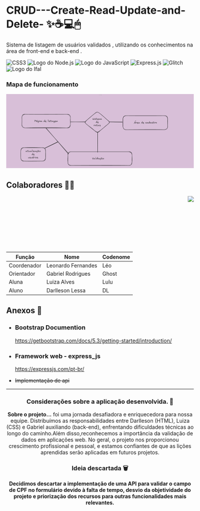 
# CRUD---Create-Read-Update-and-Delete- ✨☕💻🖱

Sistema de listagem de usuários validados , utilizando os conhecimentos na área de front-end e back-end . 

![CSS3](https://img.shields.io/badge/css3-%231572B6.svg?style=for-the-badge&logo=css3&logoColor=white)
![Logo do Node.js](https://img.shields.io/badge/Node.js-2B8244?style=for-the-badge&logo=node.js&logoColor=white)
![Logo do JavaScript](https://img.shields.io/badge/JavaScript-323330?style=for-the-badge&logo=javascript&logoColor=F7DF1E)
![Express.js](https://img.shields.io/badge/express.js-%23404d59.svg?style=for-the-badge&logo=express&logoColor=%2361DAFB)
![Glitch](https://img.shields.io/badge/glitch-%233333FF.svg?style=for-the-badge&logo=glitch&logoColor=white)
<img src="https://www2.ifal.edu.br/acesso-a-sistemas/logo2.png/@@images/image.png" alt="Logo do Ifal" style="width:auto; height:28px;"/>


### Mapa de funcionamento 

![Mapa conceitual do projeto](./mapa-funcionamento.PNG)


## Colaboradores 🤝🏻

<img align="right" height="150px" src="https://media4.giphy.com/media/v1.Y2lk PTc5MGI3NjExd2VycTI3dzRyOWgxd2FvdzRlaHZyb2tpemU1ZHZnaDd0NWdscTBzNyZlcD12MV9pbnRlcm5hbF9naWZfYnlfaWQmY3Q9cw/utfeiHQ7CcpyRtXla6/giphy.gif">

| Função | Nome | Codenome |
|--------|------|----------|
| Coordenador | Leonardo Fernandes | Léo |
| Orientador | Gabriel Rodrigues | Ghost |
| Aluna | Luiza Alves | Lulu |
| Aluno | Darlleson Lessa | DL | 



## Anexos 📌

- ### Bootstrap Documention

  https://getbootstrap.com/docs/5.3/getting-started/introduction/

- ### Framework web - express_js

  https://expressjs.com/pt-br/

- ~~Implementação de api~~
  
<hr>

<div align="center">

### Considerações sobre a aplicação desenvolvida. 💭

**Sobre o projeto...**
foi uma jornada desafiadora e enriquecedora para nossa equipe. Distribuímos as responsabilidades entre Darlleson (HTML), Luiza (CSS) e Gabriel auxiliando (back-end), enfrentando dificuldades técnicas ao longo do caminho.Além disso,reconhecemos a importância da validação de dados em aplicações web. No geral, o projeto nos proporcionou crescimento profissional e pessoal, e estamos confiantes de que as lições aprendidas serão aplicadas em futuros projetos.

### Ideia descartada 🗑 

**Decidimos descartar a implementação de uma API para validar o campo de CPF no formulário devido à falta de tempo, desvio da objetividade do projeto e priorização dos recursos para outras funcionalidades mais relevantes.**

